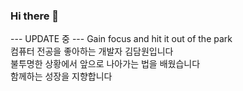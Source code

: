 ### Hi there 👋
--- UPDATE 중 ---
Gain focus and hit it out of the park </br>
컴퓨터 전공을 좋아하는 개발자 김담원입니다 </br>
불투명한 상황에서 앞으로 나아가는 법을 배웠습니다 </br>
함께하는 성장을 지향합니다
<!--
**DamWon-KIM/DamWon-KIM** is a ✨ _special_ ✨ repository because its `README.md` (this file) appears on your GitHub profile.

Here are some ideas to get you started:

- 🔭 I’m currently working on ...
- 🌱 I’m currently learning ...
- 👯 I’m looking to collaborate on ...
- 🤔 I’m looking for help with ...
- 💬 Ask me about ...
- 📫 How to reach me: ...
- 😄 Pronouns: ...
- ⚡ Fun fact: ...
-->
